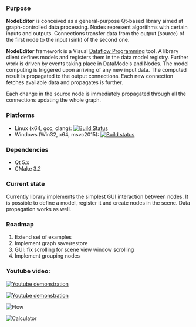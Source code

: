 ### Purpose

**NodeEditor** is conceived as a general-purpose Qt-based library aimed at graph-controlled data processing.  Nodes
represent algorithms with certain inputs and outputs. Connections transfer data from the output (source) of the first
node to the input (sink) of the second one.

**NodeEditor** framework is a Visual [Dataflow Programming](https://en.wikipedia.org/wiki/Dataflow_programming) tool.
A library client defines models and registers them in the data model registry.
Further work is driven by events taking place in DataModels and Nodes.
The model computing is triggered upon arriving of any new input data. The computed result is propagated to the output
connections. Each new connection fetches available data and propagates is further.

Each change in the source node is immediately propagated through all the connections updating  the whole graph.

### Platforms

* Linux (x64, gcc, clang): [![Build Status](https://travis-ci.org/paceholder/nodeeditor.svg?branch=master)](https://travis-ci.org/paceholder/nodeeditor)
* Windows (Win32, x64, msvc2015): [![Build status](https://ci.appveyor.com/api/projects/status/wxp47wv3uyyiujjw?svg=true)](https://ci.appveyor.com/project/paceholder/nodeeditor)

### Dependencies

* Qt 5.x
* CMake 3.2

### Current state

Currently library implements the simplest GUI interaction between nodes. It is possible to define a model, register it
and create nodes in the scene. Data propagation works as well.

### Roadmap

1. Extend set of examples
2. Implement graph save/restore
3. GUI: fix scrolling for scene view window scrolling
4. Implement grouping nodes


### Youtube video:

[![Youtube demonstration](https://bitbucket.org/paceholder/nodeeditor/raw/master/pictures/vid1.png)](https://www.youtube.com/watch?v=pxMXjSvlOFw)

[![Youtube demonstration](https://img.youtube.com/vi/PmJ1InmPMdE/0.jpg)](https://www.youtube.com/watch?v=PmJ1InmPMdE)

![Flow](https://bitbucket.org/paceholder/nodeeditor/raw/master/pictures/flow.png)

![Calculator](https://bitbucket.org/paceholder/nodeeditor/raw/master/pictures/calculator.png)

